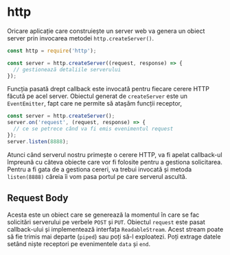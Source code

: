 # http

Oricare aplicație care construiește un server web va genera un obiect server prin invocarea metodei `http.createServer()`.

```javascript
const http = require('http');

const server = http.createServer((request, response) => {
  // gestionează detaliile serverului
});
```

Funcția pasată drept callback este invocată pentru fiecare cerere HTTP făcută pe acel server. Obiectul generat de `createServer` este un `EventEmitter`, fapt care ne permite să atașăm funcții receptor,

```javascript
const server = http.createServer();
server.on('request', (request, response) => {
  // ce se petrece când va fi emis evenimentul request
});
server.listen(8888);
```

Atunci când serverul nostru primește o cerere HTTP, va fi apelat callback-ul împreună cu câteva obiecte care vor fi folosite pentru a gestiona solicitarea. Pentru a fi gata de a gestiona cereri, va trebui invocată și metoda `listen(8888)` căreia îi vom pasa portul pe care serverul ascultă.


## Request Body

Acesta este un obiect care se generează la momentul în care se fac solicitări serverului pe verbele `POST` și `PUT`. Obiectul `request` este pasat callback-ului și implementează interfața `ReadableStream`. Acest stream poate să fie trimis mai departe (`piped`) sau poți să-l exploatezi. Poți extrage datele setând niște receptori pe evenimentele `data` și `end`.